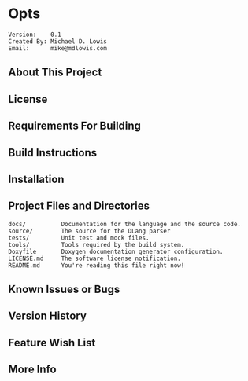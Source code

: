 Opts
==============================================

    Version:    0.1
    Created By: Michael D. Lowis
    Email:      mike@mdlowis.com

About This Project
----------------------------------------------

License
----------------------------------------------

Requirements For Building
----------------------------------------------

Build Instructions
----------------------------------------------

Installation
----------------------------------------------

Project Files and Directories
----------------------------------------------

    docs/          Documentation for the language and the source code.
    source/        The source for the DLang parser
    tests/         Unit test and mock files.
    tools/         Tools required by the build system.
    Doxyfile       Doxygen documentation generator configuration.
    LICENSE.md     The software license notification.
    README.md      You're reading this file right now!

Known Issues or Bugs
----------------------------------------------

Version History
----------------------------------------------

Feature Wish List
----------------------------------------------

More Info
----------------------------------------------

